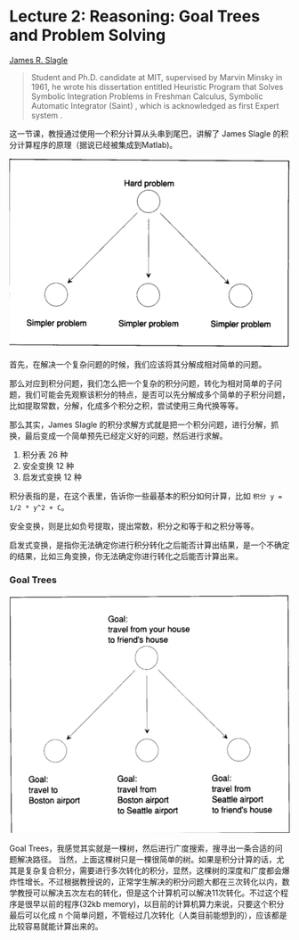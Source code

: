 # Lecture 2: Reasoning: Goal Trees and Problem Solving

[James R. Slagle](https://www.openphilanthropy.org/files/Focus_Areas/AI/Chess_Programming_Wiki_James_R._Slagle.pdf) 

> Student and Ph.D. candidate at MIT, supervised by Marvin Minsky
> in 1961, he wrote his dissertation entitled Heuristic Program that Solves
> Symbolic Integration Problems in Freshman Calculus, Symbolic Automatic
> Integrator (Saint) , which is acknowledged as first Expert system . 

这一节课，教授通过使用一个积分计算从头串到尾巴，讲解了 James Slagle 的积分计算程序的原理（据说已经被集成到Matlab)。


![](../images/hard-problem-to-simpler-problems-tree.png)

首先，在解决一个复杂问题的时候，我们应该将其分解成相对简单的问题。

那么对应到积分问题，我们怎么把一个复杂的积分问题，转化为相对简单的子问题，我们可能会先观察该积分的特点，是否可以先分解成多个简单的子积分问题，比如提取常数，分解，化成多个积分之积，尝试使用三角代换等等。

那么其实，James Slagle 的积分求解方式就是把一个积分问题，进行分解，抓换，最后变成一个简单预先已经定义好的问题，然后进行求解。


1. 积分表 26 种
2. 安全变换 12 种
3. 启发式变换 12 种

积分表指的是，在这个表里，告诉你一些最基本的积分如何计算，比如 `积分 y = 1/2 * y^2 + C`。

安全变换，则是比如负号提取，提出常数，积分之和等于和之积分等等。

启发式变换，是指你无法确定你进行积分转化之后能否计算出结果，是一个不确定的结果，比如三角变换，你无法确定你进行转化之后能否计算出来。


### Goal Trees

![](../images/goal-of-tree.png)


Goal Trees，我感觉其实就是一棵树，然后进行广度搜索，搜寻出一条合适的问题解决路径。
当然，上面这棵树只是一棵很简单的树。如果是积分计算的话，尤其是复杂复合积分，需要进行多次转化的积分，显然，这棵树的深度和广度都会爆炸性增长。不过根据教授说的，正常学生解决的积分问题大都在三次转化以内，数学教授可以解决五次左右的转化，但是这个计算机可以解决11次转化。不过这个程序是很早以前的程序(32kb memory)，以目前的计算机算力来说，只要这个积分最后可以化成 n 个简单问题，不管经过几次转化（人类目前能想到的），应该都是比较容易就能计算出来的。






